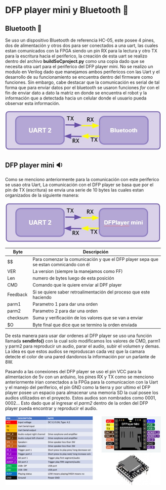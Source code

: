 # DFP player mini y Bluetooth  :arrows_counterclockwise:
## Bluetooth :calling:
Se uso un dispositivo Bluetooth de referencia HC-05, este posee 4 pines, dos de alimentación y otros dos para ser conectados a una uart, las cuales estan comunicados con la FPGA siendo un pin RX para la lectura y otro TX para la escritura hacia el periferico, la creación de esta uart se realizo dentro del archivo **buildSoCproject.py** como una copia dado que se necesita otra uart para el periferico del DFP player mini. No se realizo un modulo en Verilog dado que manejamos ambos perifericos con las Uart y el desarrollo de su funcionamiento se encuentra dentro del firmware como funciones. Sin embargo, cabe destacar que la comunicación es serial de tal forma que para enviar datos por el bluetooth se usaron funciones *for* con el fin de enviar dato a dato la matriz en donde se encuentra el robot y la información que a detectada hacia un celular donde el usuario pueda observar esta información.

![Screenshot](/Imagenes/bluetooth.jpg)

## DFP player mini :sound:
Como se menciono anteriormente para la comunicación con este periferico se usao otra Uart, La comunicación con el DFP player se basa que por el pin de TX (escritura) se envia una serie de 10 bytes las cuales estan organizados de la siguiente manera:

![Screenshot](/Imagenes/DFP1.jpg)

| Byte | Descripción |
| ------------- | ------------- |
|  $$ | Para comenzar la comunicación y que el DFP player sepa que se estan comnicando con él |
| VER | La version (siempre la manejamos como FF) |
| Len | numero de bytes luego de esta posición |
| CMD | Comando que le quiere enviar al DPF player  |
| Feedback | Si se quiere saber retroalimentación del proceso que este haciendo |
| parm1 | Parametro 1 para dar una orden  |
| parm2 | Parametro 2 para dar una orden  |
| checksum | Suma y verificación de los valores que se van a enviar |
| $O | Byte final que dice que se termino la orden enviada |

De esta manera para usar dar ordenes al DFP player se uso una función llamada **sendInfo()** con la cual solo modificamos los valores de CMD, parm1 y parm2 para reproducir un audio, parar el audio, subir el volumen y demas. La idea es que estos audios se reproduscan cada vez que la camara detecte el color de una pared dandonos la información por un parlante de 8W.

Pasando a las conexiones del DFP player se uso el pin VCC para la alimentacion de 5v con un arduino, los pines RX y TX como se menciono anteriormente irian conectados a la FPGa para la comunicacion con la Uart y el manejo del periferico, el pin GND como la tierra y por ultimo el DFP player posee un espacio para almacenar una memoria SD la cual posee los audios utilizados en el proyecto. Estos audios son nombrados como 0001, 0002... Esto dado que al ingresar el *parm2* dentro de la orden del DFP player pueda encontrar y reproducir el audio.

![Screenshot](/Imagenes/DFP2.jpg)
